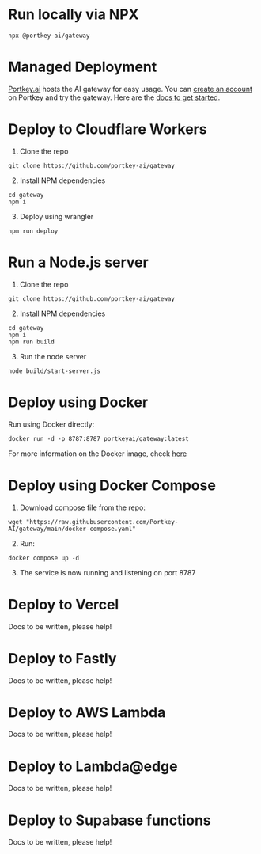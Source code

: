 # Run locally via NPX
```
npx @portkey-ai/gateway
```

# Managed Deployment
[Portkey.ai](https://portkey.ai) hosts the AI gateway for easy usage. You can [create an account](https://app.portkey.ai) on Portkey and try the gateway. Here are the [docs to get started](https://portkey.ai/docs/welcome/make-your-first-request).

# Deploy to Cloudflare Workers

1. Clone the repo
```
git clone https://github.com/portkey-ai/gateway
```
2. Install NPM dependencies
```
cd gateway
npm i
```
3. Deploy using wrangler
```
npm run deploy
```

# Run a Node.js server
1. Clone the repo
```
git clone https://github.com/portkey-ai/gateway
```
2. Install NPM dependencies
```
cd gateway
npm i
npm run build
```
3. Run the node server
```
node build/start-server.js
```

# Deploy using Docker
Run using Docker directly:
```
docker run -d -p 8787:8787 portkeyai/gateway:latest
```
For more information on the Docker image, check [here](https://hub.docker.com/r/portkeyai/gateway)

# Deploy using Docker Compose
1. Download compose file from the repo:
```
wget "https://raw.githubusercontent.com/Portkey-AI/gateway/main/docker-compose.yaml"
```
2. Run:
```
docker compose up -d
```
3. The service is now running and listening on port 8787

# Deploy to Vercel
Docs to be written, please help!

# Deploy to Fastly
Docs to be written, please help!

# Deploy to AWS Lambda
Docs to be written, please help!

# Deploy to Lambda@edge
Docs to be written, please help!

# Deploy to Supabase functions
Docs to be written, please help!
